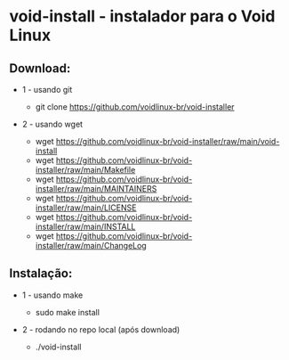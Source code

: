 # void-install - instalador para o Void Linux

## Download:

- 1 - usando git
	- git clone https://github.com/voidlinux-br/void-installer

- 2 - usando wget
	- wget https://github.com/voidlinux-br/void-installer/raw/main/void-install
	- wget https://github.com/voidlinux-br/void-installer/raw/main/Makefile
	- wget https://github.com/voidlinux-br/void-installer/raw/main/MAINTAINERS
	- wget https://github.com/voidlinux-br/void-installer/raw/main/LICENSE
	- wget https://github.com/voidlinux-br/void-installer/raw/main/INSTALL
	- wget https://github.com/voidlinux-br/void-installer/raw/main/ChangeLog

## Instalação:
- 1 - usando make
	- sudo make install

- 2 - rodando no repo local (após download)
	- ./void-install
